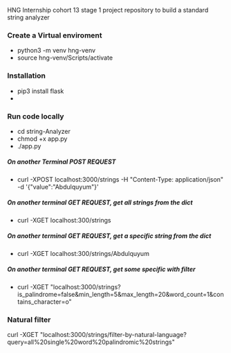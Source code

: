 HNG Internship cohort 13 stage 1 project repository to build a standard string analyzer

### Create a Virtual enviroment
-  python3 -m venv hng-venv
- source hng-venv/Scripts/activate

### Installation
- pip3 install flask
- 

### Run code locally
- cd string-Analyzer
- chmod +x app.py
- ./app.py

##### On another Terminal POST REQUEST
- curl -XPOST localhost:3000/strings -H "Content-Type: application/json" -d '{"value":"Abdulquyum"}'

##### On another terminal GET REQUEST, get all strings from the dict
- curl -XGET localhost:300/strings

##### On another terminal GET REQUEST, get a specific string from the dict
- curl -XGET localhost:300/strings/Abdulquyum

##### On another terminal GET REQUEST, get some specific with filter
- curl -XGET "localhost:3000/strings?is_palindrome=false&min_length=5&max_length=20&word_count=1&contains_character=o"

### Natural filter
curl -XGET "localhost:3000/strings/filter-by-natural-language?query=all%20single%20word%20palindromic%20strings"